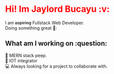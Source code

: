 <h1 style="color:Red">Hi! Im Jaylord Bucayu :v:</h1>

I am <s>aspiring</s> Fullstack Web Developer. 
</br>
Doing something great 🌟:


<h2>What am I working on :question:</h2>
 📖 MERN stack peep.
 </br>
 🤖 IOT integrator
 </br>
 💻 Always looking for a project to collaborate with.
  



